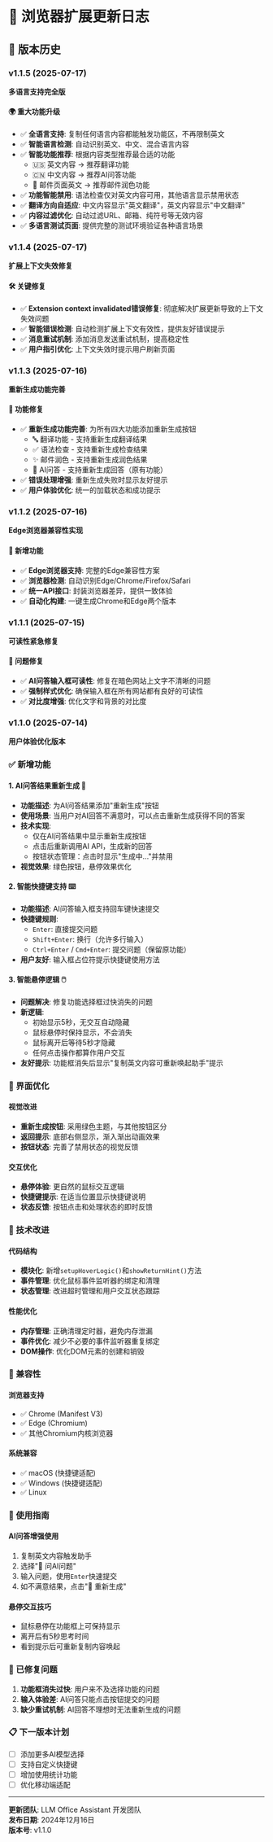 # 🔄 浏览器扩展更新日志

## 📅 版本历史

### v1.1.5 (2025-07-17)
**多语言支持完全版**

#### 🌍 重大功能升级
- ✅ **全语言支持**: 复制任何语言内容都能触发功能区，不再限制英文
- ✅ **智能语言检测**: 自动识别英文、中文、混合语言内容
- ✅ **智能功能推荐**: 根据内容类型推荐最合适的功能
  - 🇺🇸 英文内容 → 推荐翻译功能
  - 🇨🇳 中文内容 → 推荐AI问答功能  
  - 📧 邮件页面英文 → 推荐邮件润色功能
- ✅ **功能智能禁用**: 语法检查仅对英文内容可用，其他语言显示禁用状态
- ✅ **翻译方向自适应**: 中文内容显示"英文翻译"，英文内容显示"中文翻译"
- ✅ **内容过滤优化**: 自动过滤URL、邮箱、纯符号等无效内容
- ✅ **多语言测试页面**: 提供完整的测试环境验证各种语言场景

### v1.1.4 (2025-07-17)
**扩展上下文失效修复**

#### 🛠️ 关键修复
- ✅ **Extension context invalidated错误修复**: 彻底解决扩展更新导致的上下文失效问题
- ✅ **智能错误检测**: 自动检测扩展上下文有效性，提供友好错误提示
- ✅ **消息重试机制**: 添加消息发送重试机制，提高稳定性
- ✅ **用户指引优化**: 上下文失效时提示用户刷新页面

### v1.1.3 (2025-07-16)
**重新生成功能完善**

#### 🔄 功能修复
- ✅ **重新生成功能完善**: 为所有四大功能添加重新生成按钮
  - 🔤 翻译功能 - 支持重新生成翻译结果
  - ✅ 语法检查 - 支持重新生成检查结果
  - ✨ 邮件润色 - 支持重新生成润色结果
  - 🤖 AI问答 - 支持重新生成回答（原有功能）
- ✅ **错误处理增强**: 重新生成失败时显示友好提示
- ✅ **用户体验优化**: 统一的加载状态和成功提示

### v1.1.2 (2025-07-16)
**Edge浏览器兼容性实现**

#### 🌟 新增功能
- ✅ **Edge浏览器支持**: 完整的Edge兼容性方案
- ✅ **浏览器检测**: 自动识别Edge/Chrome/Firefox/Safari
- ✅ **统一API接口**: 封装浏览器差异，提供一致体验
- ✅ **自动化构建**: 一键生成Chrome和Edge两个版本

### v1.1.1 (2025-07-15)
**可读性紧急修复**

#### 🐛 问题修复
- ✅ **AI问答输入框可读性**: 修复在暗色网站上文字不清晰的问题
- ✅ **强制样式优化**: 确保输入框在所有网站都有良好的可读性
- ✅ **对比度增强**: 优化文字和背景的对比度

### v1.1.0 (2025-07-14)
**用户体验优化版本**

### ✅ 新增功能

#### 1. **AI问答结果重新生成** 🔄
- **功能描述**: 为AI问答结果添加"重新生成"按钮
- **使用场景**: 当用户对AI回答不满意时，可以点击重新生成获得不同的答案
- **技术实现**: 
  - 仅在AI问答结果中显示重新生成按钮
  - 点击后重新调用AI API，生成新的回答
  - 按钮状态管理：点击时显示"生成中..."并禁用
- **视觉效果**: 绿色按钮，悬停效果优化

#### 2. **智能快捷键支持** ⌨️
- **功能描述**: AI问答输入框支持回车键快速提交
- **快捷键规则**:
  - `Enter`: 直接提交问题
  - `Shift+Enter`: 换行（允许多行输入）
  - `Ctrl+Enter` / `Cmd+Enter`: 提交问题（保留原功能）
- **用户友好**: 输入框占位符提示快捷键使用方法

#### 3. **智能悬停逻辑** 🖱️
- **问题解决**: 修复功能选择框过快消失的问题
- **新逻辑**:
  - 初始显示5秒，无交互自动隐藏
  - 鼠标悬停时保持显示，不会消失
  - 鼠标离开后等待5秒才隐藏
  - 任何点击操作都算作用户交互
- **友好提示**: 功能框消失后显示"复制英文内容可重新唤起助手"提示

### 🎨 界面优化

#### 视觉改进
- **重新生成按钮**: 采用绿色主题，与其他按钮区分
- **返回提示**: 底部右侧显示，渐入渐出动画效果
- **按钮状态**: 完善了禁用状态的视觉反馈

#### 交互优化
- **悬停体验**: 更自然的鼠标交互逻辑
- **快捷键提示**: 在适当位置显示快捷键说明
- **状态反馈**: 按钮点击和处理状态的即时反馈

### 🔧 技术改进

#### 代码结构
- **模块化**: 新增`setupHoverLogic()`和`showReturnHint()`方法
- **事件管理**: 优化鼠标事件监听器的绑定和清理
- **状态管理**: 改进超时管理和用户交互状态跟踪

#### 性能优化
- **内存管理**: 正确清理定时器，避免内存泄漏
- **事件优化**: 减少不必要的事件监听器重复绑定
- **DOM操作**: 优化DOM元素的创建和销毁

### 📱 兼容性

#### 浏览器支持
- ✅ Chrome (Manifest V3)
- ✅ Edge (Chromium)
- ✅ 其他Chromium内核浏览器

#### 系统兼容
- ✅ macOS (快捷键适配)
- ✅ Windows (快捷键适配)
- ✅ Linux

### 🚀 使用指南

#### AI问答增强使用
1. 复制英文内容触发助手
2. 选择"🧠 问AI问题"
3. 输入问题，使用`Enter`快速提交
4. 如不满意结果，点击"🔄 重新生成"

#### 悬停交互技巧
- 鼠标悬停在功能框上可保持显示
- 离开后有5秒思考时间
- 看到提示后可重新复制内容唤起

### 🐛 已修复问题

1. **功能框消失过快**: 用户来不及选择功能的问题
2. **输入体验差**: AI问答只能点击按钮提交的问题  
3. **缺少重试机制**: AI回答不理想时无法重新生成的问题

### 📋 下一版本计划

- [ ] 添加更多AI模型选择
- [ ] 支持自定义快捷键
- [ ] 增加使用统计功能
- [ ] 优化移动端适配

---

**更新团队**: LLM Office Assistant 开发团队  
**发布日期**: 2024年12月16日  
**版本号**: v1.1.0 